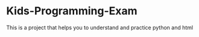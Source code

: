 ﻿# Kids-Programming-Exam
 This is a project that helps you to understand and practice python and html

